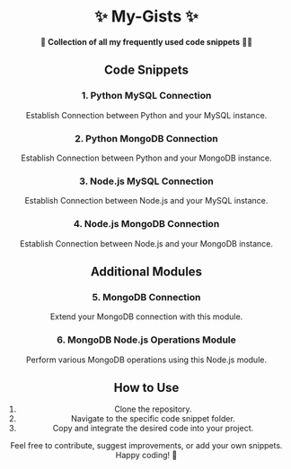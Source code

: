 <div align="center">

# ✨ My-Gists ✨

📁 **Collection of all my frequently used code snippets** 🧑‍💻

## Code Snippets

### 1. Python MySQL Connection
Establish Connection between Python and your MySQL instance.

### 2. Python MongoDB Connection
Establish Connection between Python and your MongoDB instance.

### 3. Node.js MySQL Connection
Establish Connection between Node.js and your MySQL instance.

### 4. Node.js MongoDB Connection
Establish Connection between Node.js and your MongoDB instance.

## Additional Modules

### 5. MongoDB Connection
Extend your MongoDB connection with this module.

### 6. MongoDB Node.js Operations Module
Perform various MongoDB operations using this Node.js module.

## How to Use

1. Clone the repository.
2. Navigate to the specific code snippet folder.
3. Copy and integrate the desired code into your project.

Feel free to contribute, suggest improvements, or add your own snippets. Happy coding! 🚀

</div>
